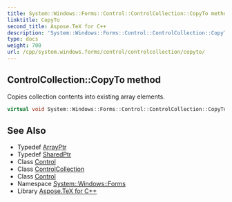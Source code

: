```yaml
---
title: System::Windows::Forms::Control::ControlCollection::CopyTo method
linktitle: CopyTo
second_title: Aspose.TeX for C++
description: 'System::Windows::Forms::Control::ControlCollection::CopyTo method. Copies collection contents into existing array elements in C++.'
type: docs
weight: 700
url: /cpp/system.windows.forms/control/controlcollection/copyto/
---
```

## ControlCollection::CopyTo method


Copies collection contents into existing array elements.

```cpp
virtual void System::Windows::Forms::Control::ControlCollection::CopyTo(System::ArrayPtr<System::SharedPtr<Control>> array, int arrayIndex) override
```

## See Also

* Typedef [ArrayPtr](../../../../system/arrayptr/)
* Typedef [SharedPtr](../../../../system/sharedptr/)
* Class [Control](../../)
* Class [ControlCollection](../)
* Class [Control](../../)
* Namespace [System::Windows::Forms](../../../)
* Library [Aspose.TeX for C++](../../../../)
